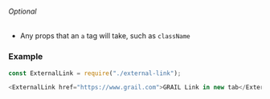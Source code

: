 ###### Optional

- Any props that an `a` tag will take, such as `className`

### Example

```js
const ExternalLink = require("./external-link");

<ExternalLink href="https://www.grail.com">GRAIL Link in new tab</ExternalLink>;
```
